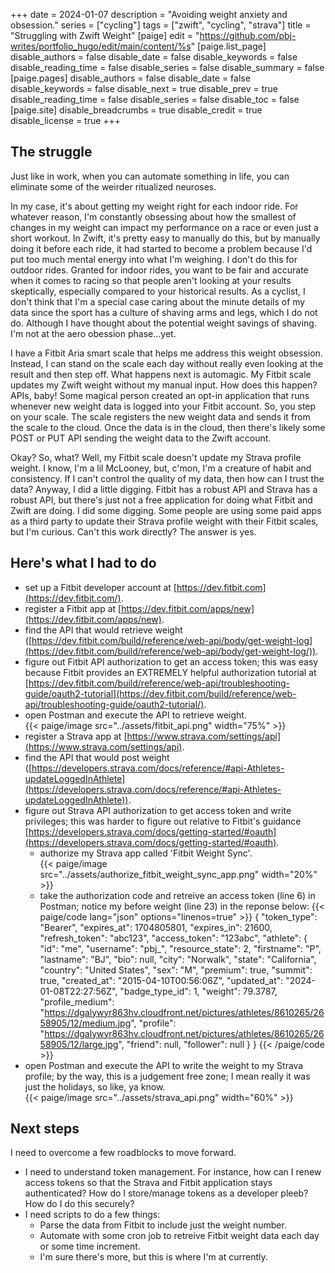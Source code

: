+++
date = 2024-01-07
description = "Avoiding weight anxiety and obsession."
series = ["cycling"]
tags = ["zwift", "cycling", "strava"]
title = "Struggling with Zwift Weight"
[paige]
edit = "https://github.com/pbj-writes/portfolio_hugo/edit/main/content/%s"
[paige.list_page]
disable_authors = false
disable_date = false
disable_keywords = false
disable_reading_time = false
disable_series = false
disable_summary = false
[paige.pages]
disable_authors = false
disable_date = false
disable_keywords = false
disable_next = true
disable_prev = true
disable_reading_time = false
disable_series = false
disable_toc = false
[paige.site]
disable_breadcrumbs = true
disable_credit = true
disable_license = true
+++

## The struggle

<p>Just like in work, when you can automate something in life, you can eliminate some of the weirder ritualized neuroses.</p>

<p>In my case, it's about getting my weight right for each indoor ride. For whatever reason, I'm constantly obsessing about how the smallest of changes in my weight can impact my performance on a race or even just a short workout. In Zwift, it's pretty easy to manually do this, but by manually doing it before each ride, it had started to become a problem because I'd put too much mental energy into what I'm weighing. I don't do this for outdoor rides. Granted for indoor rides, you want to be fair and accurate when it comes to racing so that people aren't looking at your results skeptically, especially compared to your historical results. As a cyclist, I don't think that I'm a special case caring about the minute details of my data since the sport has a culture of shaving arms and legs, which I do not do. Although I have thought about the potential weight savings of shaving. I'm not at the aero obession phase...yet.</p>

<p>I have a Fitbit Aria smart scale that helps me address this weight obsession. Instead, I can stand on the scale each day without really even looking at the result and then step off. What happens next is automagic. My Fitbit scale updates my Zwift weight without my manual input. How does this happen? APIs, baby! Some magical person created an opt-in application that runs whenever new weight data is logged into your Fitbit account. So, you step on your scale. The scale registers the new weight data and sends it from the scale to the cloud. Once the data is in the cloud, then there's likely some POST or PUT API sending the weight data to the Zwift account.</p>

<p>Okay? So, what? Well, my Fitbit scale doesn't update my Strava profile weight. I know, I'm a lil McLooney, but, c'mon, I'm a creature of habit and consistency. If I can't control the quality of my data, then how can I trust the data? Anyway, I did a little digging. Fitbit has a robust API and Strava has a robust API, but there's just not a free application for doing what Fitbit and Zwift are doing. I did some digging. Some people are using some paid apps as a third party to update their Strava profile weight with their Fitbit scales, but I'm curious. Can't this work directly? The answer is yes.</p>

## Here's what I had to do

- set up a Fitbit developer account at [https://dev.fitbit.com](https://dev.fitbit.com/).
- register a Fitbit app at [https://dev.fitbit.com/apps/new](https://dev.fitbit.com/apps/new).
- find the API that would retrieve weight ([https://dev.fitbit.com/build/reference/web-api/body/get-weight-log](https://dev.fitbit.com/build/reference/web-api/body/get-weight-log/)).
- figure out Fitbit API authorization to get an access token; this was easy because Fitbit provides an EXTREMELY helpful authorization tutorial at [https://dev.fitbit.com/build/reference/web-api/troubleshooting-guide/oauth2-tutorial](https://dev.fitbit.com/build/reference/web-api/troubleshooting-guide/oauth2-tutorial/).
- open Postman and execute the API to retrieve weight.<br> 
{{< paige/image src="../assets/fitbit_api.png" width="75%" >}}
- register a Strava app at [https://www.strava.com/settings/api](https://www.strava.com/settings/api).
- find the API that would post weight ([https://developers.strava.com/docs/reference/#api-Athletes-updateLoggedInAthlete](https://developers.strava.com/docs/reference/#api-Athletes-updateLoggedInAthlete)).
- figure out Strava API authorization to get access token and write privileges; this was harder to figure out relative to Fitbit's guidance [https://developers.strava.com/docs/getting-started/#oauth](https://developers.strava.com/docs/getting-started/#oauth).
  - authorize my Strava app called 'Fitbit Weight Sync'.<br>
  {{< paige/image src="../assets/authorize_fitbit_weight_sync_app.png" width="20%" >}}
  - take the authorization code and retreive an access token (line 6) in Postman; notice my before weight (line 23) in the reponse below:
  {{< paige/code lang="json" options="linenos=true" >}}
{
    "token_type": "Bearer",
    "expires_at": 1704805801,
    "expires_in": 21600,
    "refresh_token": "abc123",
    "access_token": "123abc",
    "athlete": {
        "id": "me",
        "username": "pbj_",
        "resource_state": 2,
        "firstname": "P",
        "lastname": "BJ",
        "bio": null,
        "city": "Norwalk",
        "state": "California",
        "country": "United States",
        "sex": "M",
        "premium": true,
        "summit": true,
        "created_at": "2015-04-10T00:56:06Z",
        "updated_at": "2024-01-08T22:27:56Z",
        "badge_type_id": 1,
        "weight": 79.3787,
        "profile_medium": "https://dgalywyr863hv.cloudfront.net/pictures/athletes/8610265/2658905/12/medium.jpg",
        "profile": "https://dgalywyr863hv.cloudfront.net/pictures/athletes/8610265/2658905/12/large.jpg",
        "friend": null,
        "follower": null
    }
}
  {{< /paige/code >}}
- open Postman and execute the API to write the weight to my Strava profile; by the way, this is a judgement free zone; I mean really it was just the holidays, so like, ya know.<br>
{{< paige/image src="../assets/strava_api.png" width="60%" >}}

## Next steps
<p>I need to overcome a few roadblocks to move forward.</p>

- I need to understand token management. For instance, how can I renew access tokens so that the Strava and Fitbit application stays authenticated? How do I store/manage tokens as a developer pleeb? How do I do this securely?
- I need scripts to do a few things:
  - Parse the data from Fitbit to include just the weight number.
  - Automate with some cron job to retreive Fitbit weight data each day or some time increment.
  - I'm sure there's more, but this is where I'm at currently.


